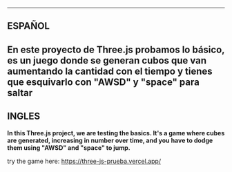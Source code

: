 ----------------------------------------------------------------------------------
ESPAÑOL
----------------------------------------------------------------------------------
En este proyecto de Three.js probamos lo básico, es un juego donde se generan cubos
que van aumentando la cantidad con el tiempo y tienes que esquivarlo con "AWSD" y
"space" para saltar
----------------------------------------------------------------------------------
INGLES
----------------------------------------------------------------------------------
**In this Three.js project, we are testing the basics. It's a game where cubes are 
generated, increasing in number over time, and you have to dodge them using "AWSD" 
and "space" to jump.**

try the game here:
 https://three-js-prueba.vercel.app/
